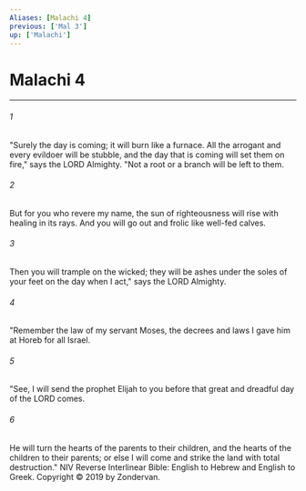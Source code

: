 ```yaml
---
Aliases: [Malachi 4]
previous: ['Mal 3']
up: ['Malachi']
---
```

# Malachi 4

***


###### 1 
"Surely the day is coming; it will burn like a furnace. All the arrogant and every evildoer will be stubble, and the day that is coming will set them on fire," says the LORD Almighty. "Not a root or a branch will be left to them. 

###### 2 
But for you who revere my name, the sun of righteousness will rise with healing in its rays. And you will go out and frolic like well-fed calves. 

###### 3 
Then you will trample on the wicked; they will be ashes under the soles of your feet on the day when I act," says the LORD Almighty. 

###### 4 
"Remember the law of my servant Moses, the decrees and laws I gave him at Horeb for all Israel. 

###### 5 
"See, I will send the prophet Elijah to you before that great and dreadful day of the LORD comes. 

###### 6 
He will turn the hearts of the parents to their children, and the hearts of the children to their parents; or else I will come and strike the land with total destruction." NIV Reverse Interlinear Bible: English to Hebrew and English to Greek. Copyright © 2019 by Zondervan.
